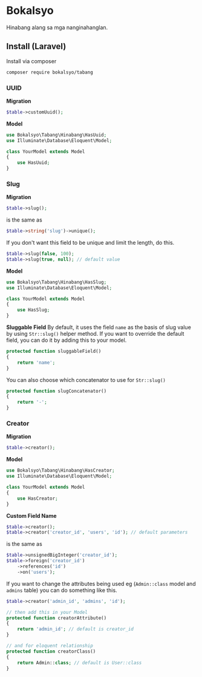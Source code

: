# Bokalsyo
Hinabang alang sa mga nanginahanglan.


## Install (Laravel)
Install via composer
```bash
composer require bokalsyo/tabang
```

### UUID
**Migration**
```php
$table->customUuid();
```

**Model**
```php
use Bokalsyo\Tabang\Hinabang\HasUuid;
use Illuminate\Database\Eloquent\Model;

class YourModel extends Model
{
    use HasUuid;
}
```

### Slug
**Migration**
```php
$table->slug();
```
is the same as
```php
$table->string('slug')->unique();
```

If you don't want this field to be unique and limit the length, do this.
```php
$table->slug(false, 100);
$table->slug(true, null); // default value
```

**Model**
```php
use Bokalsyo\Tabang\Hinabang\HasSlug;
use Illuminate\Database\Eloquent\Model;

class YourModel extends Model
{
    use HasSlug;
}
```

**Sluggable Field**
By default, it uses the field `name` as the basis of slug value by using `Str::slug()` helper method. If you want to override the default field, you can do it by adding this to your model.
```php
protected function sluggableField()
{
    return 'name';
}
```

You can also choose which concatenator to use for `Str::slug()`
```php
protected function slugConcatenator()
{
    return '-';
}
```

### Creator
**Migration**
```php
$table->creator();
```

**Model**
```php
use Bokalsyo\Tabang\Hinabang\HasCreator;
use Illuminate\Database\Eloquent\Model;

class YourModel extends Model
{
    use HasCreator;
}
```

**Custom Field Name**
```php
$table->creator();
$table->creator('creator_id', 'users', 'id'); // default parameters
```
is the same as
```php
$table->unsignedBigInteger('creator_id');
$table->foreign('creator_id')
    ->references('id')
    ->on('users');
```

If you want to change the attributes being used eg (`Admin::class` model and `admins` table) you can do something like this.
```php
$table->creator('admin_id', 'admins', 'id');

// then add this in your Model
protected function creatorAttribute()
{
    return 'admin_id'; // default is creator_id
}

// and for eloquent relationship
protected function creatorClass()
{
    return Admin::class; // default is User::class
}
```